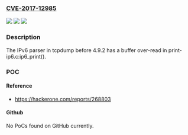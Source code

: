 ### [CVE-2017-12985](https://cve.mitre.org/cgi-bin/cvename.cgi?name=CVE-2017-12985)
![](https://img.shields.io/static/v1?label=Product&message=n%2Fa&color=blue)
![](https://img.shields.io/static/v1?label=Version&message=n%2Fa&color=blue)
![](https://img.shields.io/static/v1?label=Vulnerability&message=n%2Fa&color=brighgreen)

### Description

The IPv6 parser in tcpdump before 4.9.2 has a buffer over-read in print-ip6.c:ip6_print().

### POC

#### Reference
- https://hackerone.com/reports/268803

#### Github
No PoCs found on GitHub currently.

